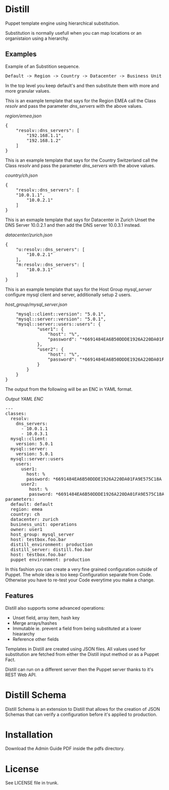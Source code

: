Distill
=======
Puppet template engine using hierarchical substitution.

Substitution is normally usefull when you can map locations or an organistaion using a hierarchy.

Examples
--------
Example of an Substition sequence.

<pre>
Default -> Region -> Country -> Datacenter -> Business Unit -> Owner -> Host Group -> Host 
</pre>

In the top level you keep default's and then substitute them with more and more granular values.

This is an example template that says for the Region EMEA call the Class *resolv* and pass the parameter *dns_servers* with the above values.

*region/emea.json*
<pre>
{
    "resolv::dns_servers": [
        "192.168.1.1",
        "192.168.1.2"
    ]
}
</pre>

This is an example template that says for the Country Switzerland call the Class *resolv* and pass the parameter *dns_servers* with the above values.

*country/ch.json*
<pre>
{
    "resolv::dns_servers": [
	"10.0.1.1",
        "10.0.2.1"
    ]
}
</pre>

This is an exmaple template that says for Datacenter in Zurich Unset the DNS Server 10.0.2.1 and then add the DNS server 10.0.3.1 instead.

*datacenter/zurich.json*
<pre>
{
    "u:resolv::dns_servers": [
        "10.0.2.1"
    ],
    "m:resolv::dns_servers": [
        "10.0.3.1"
    ]
}
</pre>

This is an example template that says for the Host Group *mysql_server* configure mysql client and server, additionally setup 2 users.

*host_group/mysql_server.json*
<pre>
    "mysql::client::version": "5.0.1",
    "mysql::server::version": "5.0.1",
    "mysql::server::users::users": {
            "user1": {
                "host": "%",
                "password": "*6691484EA6B50DDDE1926A220DA01FA9E575C18A",
            },
            "user2": {
                "host": "%",
                "password": "*6691484EA6B50DDDE1926A220DA01FA9E575C18A",
            }
        }
    }
}
</pre>

The output from the following will be an ENC in YAML format.

*Output YAML ENC*
<pre>
---
classes:
  resolv:
    dns_servers:
      - 10.0.1.1
      - 10.0.3.1
  mysql::client:
    version: 5.0.1
  mysql::server:
    version: 5.0.1
  mysql::server::users
    users:
      user1:
        host: %
        password: *6691484EA6B50DDDE1926A220DA01FA9E575C18A
      user2:
         host: %
         password: *6691484EA6B50DDDE1926A220DA01FA9E575C18A
parameters:
  default: default
  region: emea
  country: ch
  datacenter: zurich
  business_unit: operations
  owner: user1
  host_group: mysql_server
  host: testbox.foo.bar
  distill_environment: production
  distill_server: distill.foo.bar
  host: testbox.foo.bar
  puppet_environment: production
</pre>

In this fashion you can create a very fine grained configuration outside of Puppet. The whole idea is too keep Configuration separate from Code. Otherwise you have to re-test your Code everytime you make a change.

Features
--------

Distill also supports some advanced operations:

- Unset field, array item, hash key
- Merge arrays/hashes
- Immutable ie. prevent a field from being substituted at a lower hieararchy
- Reference other fields

Templates in Distill are created using JSON files. All values used for substitution are fetched from either the Distill input method or as a Puppet Fact.

Distill can run on a different server then the Puppet server thanks to it's REST Web API.

Distill Schema
==============
Distill Schema is an extension to Distill that allows for the creation of JSON Schemas that can verify a configuration before it's applied to production.

Installation
============
Download the Admin Guide PDF inside the pdfs directory.

License
=======
See LICENSE file in trunk.
